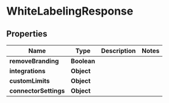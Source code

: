 

# WhiteLabelingResponse


## Properties

| Name | Type | Description | Notes |
|------------ | ------------- | ------------- | -------------|
|**removeBranding** | **Boolean** |  |  |
|**integrations** | **Object** |  |  |
|**customLimits** | **Object** |  |  |
|**connectorSettings** | **Object** |  |  |



